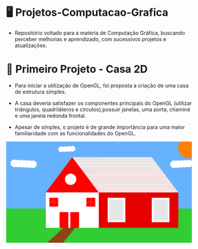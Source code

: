 # 🖥️ Projetos-Computacao-Grafica

-  Repositório voltado para a matéria de Computação Gráfica, buscando perceber melhorias e aprendizado, com sucessivos projetos e atualizações.

# 🏡 Primeiro Projeto - Casa 2D


 -   Para iniciar a utilização de OpenGL, foi proposta a criação de uma casa de estrutura simples.

 -    A casa deveria satisfazer os componentes principais do OpenGL (utilizar triângulos, quadriláteros
e círculos),possuir janelas, uma porta, chaminé e uma janela redonda frontal.

 -    Apesar de simples, o projeto é de grande importância para uma maior familiaridade com as funcionalidades do OpenGL. 



![Casinha 2D](Projeto1/casinha-2d.png)
